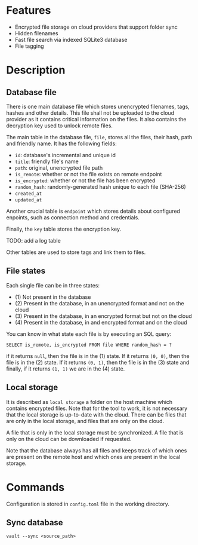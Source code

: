 # Features

- Encrypted file storage on cloud providers that support folder sync
- Hidden filenames
- Fast file search via indexed SQLite3 database
- File tagging

# Description

## Database file

There is one main database file which stores unencrypted filenames, tags, hashes and other details. This file shall not be uploaded to the cloud provider as it contains critical information on the files. It also contains the decryption key used to unlock remote files.

The main table in the database file, `file`, stores all the files, their hash, path and friendly name.
It has the following fields:
- `id`: database's incremental and unique id
- `title`: friendly file's name
- `path`: original, unencrypted file path
- `is_remote`: whether or not the file exists on remote endpoint
- `is_encrypted`: whether or not the file has been encrypted
- `random_hash`: randomly-generated hash unique to each file (SHA-256)
- `created_at`
- `updated_at`

Another crucial table is `endpoint` which stores details about configured enpoints, such as connection method and credentials.

Finally, the `key` table stores the encryption key.

TODO: add a log table

Other tables are used to store tags and link them to files.

## File states

Each single file can be in three states:
- (1) Not present in the database
- (2) Present in the database, in an unencrypted format and not on the cloud
- (3) Present in the database, in an encrypted format but not on the cloud
- (4) Present in the database, in and encrypted format and on the cloud

You can know in what state each file is by executing an SQL query:

`SELECT is_remote, is_encrypted FROM file WHERE random_hash = ?`

if it returns `null`, then the file is in the (1) state. If it returns `(0, 0)`, then the file is in the (2) state. If it returns `(0, 1)`, then the file is in the (3) state and finally, if it returns `(1, 1)` we are in the (4) state.

## Local storage

It is described as `local storage` a folder on the host machine which contains encrypted files. Note that for the tool to work, it is not necessary that the local storage is up-to-date with the cloud. There can be files that are only in the local storage, and files that are only on the cloud. 

A file that is only in the local storage must be synchronized.
A file that is only on the cloud can be downloaded if requested.

Note that the database always has all files and keeps track of which ones are present on the remote host and which ones are present in the local storage.

# Commands

Configuration is stored in `config.toml` file in the working directory.

## Sync database

`vault --sync <source_path>`
